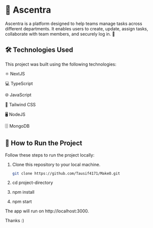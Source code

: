 # 🌟 Ascentra

Ascentra is a platform designed to help teams manage tasks across different departments. It enables users to create, update, assign tasks, collaborate with team members, and securely log in. 🚀

## 🛠️ Technologies Used

This project was built using the following technologies:

  ⚛️ NextJS

  💻 TypeScript

  🌐 JavaScript

  🎨 Tailwind CSS

  🖥️ NodeJS

  🗄️ MongoDB

## 🚀 How to Run the Project

Follow these steps to run the project locally:

1. Clone this repository to your local machine.
   ```bash
   git clone https://github.com/Tausif4171/MakeO.git
   
2. cd project-directory
  
3. npm install
  
4. npm start

The app will run on http://localhost:3000.

Thanks :)
